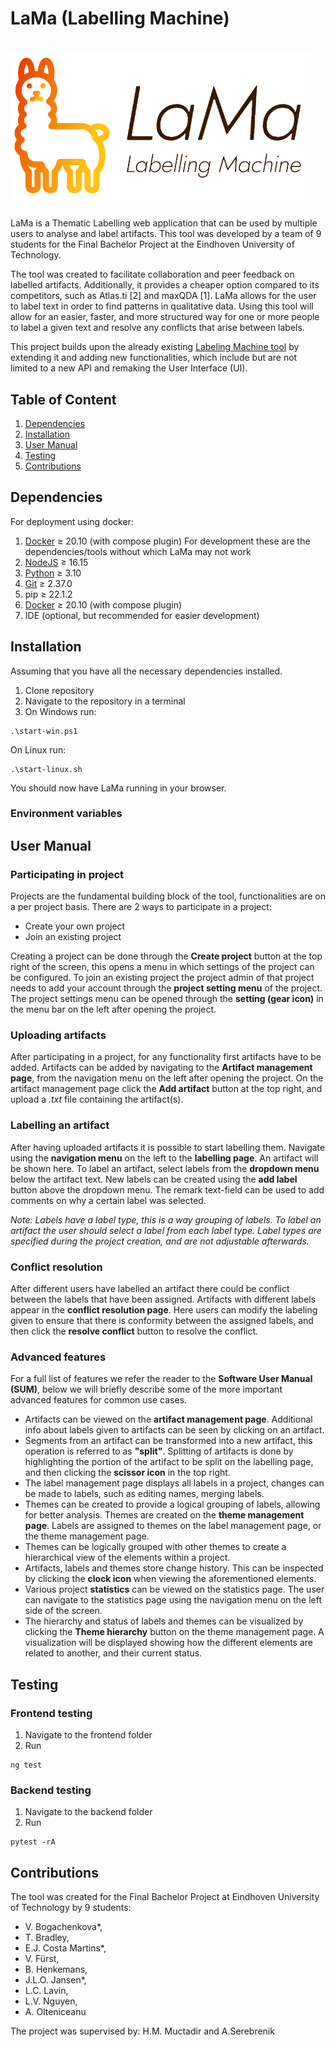 # LaMa (Labelling Machine)

![LaMa logo](/frontend/assets/lama_nobg.png)
===
LaMa is a Thematic Labelling web application that can be used by multiple users to analyse and label artifacts. This tool was developed by a team of 9 students for the Final Bachelor Project at the Eindhoven University of Technology.

The tool was created to facilitate collaboration and peer feedback on labelled artifacts. Additionally, it provides a cheaper option compared to its competitors, such as Atlas.ti [2] and maxQDA [1]. LaMa allows for the user to label text in order to find patterns in qualitative data. Using this tool will allow for an easier, faster, and more structured way for one or more people to label a given text and resolve any conflicts that arise between labels.

This project builds upon the already existing [Labeling Machine tool](https://github.com/muctadir/labeling-machine) by extending it and adding new functionalities, which include but are not limited to a new API and remaking the User Interface (UI).

## Table of Content
1. [Dependencies](#dependencies)
2. [Installation](#installation)
3. [User Manual](#user_manual)
4. [Testing](#testing)
5. [Contributions](#contributions)

## <a name="dependencies"></a>Dependencies
For deployment using docker:
1. [Docker](https://www.docker.com/) ≥ 20.10 (with compose plugin)
For development these are the dependencies/tools without which LaMa may not work
1. [NodeJS](https://nodejs.org/en/) ≥ 16.15
2. [Python](https://www.python.org/) ≥ 3.10
3. [Git](https://git-scm.com/) ≥ 2.37.0
4. pip ≥ 22.1.2
5. [Docker](https://www.docker.com/) ≥ 20.10 (with compose plugin)
6. IDE (optional, but recommended for easier development)

## <a name="installation"></a>Installation
Assuming that you have all the necessary dependencies installed.
1. Clone repository
2. Navigate to the repository in a terminal
3. On Windows run:
```
.\start-win.ps1
```
On Linux run:
```
.\start-linux.sh
```

You should now have LaMa running in your browser.

### Environment variables

## <a name="user_manual"></a>User Manual

### Participating in project
Projects are the fundamental building block of the tool, functionalities are on a per project basis. There are 2 ways to participate in a project:
* Create your own project
* Join an existing project

Creating a project can be done through the **Create project** button at the top right of the screen, this opens a menu in which settings of the project can be configured. To join an existing project the project admin of that project needs to add your account through the **project setting menu** of the project. The project settings menu can be opened through the **setting (gear icon)** in the menu bar on the left after opening the project.

### Uploading artifacts
After participating in a project, for any functionality first artifacts have to be added. Artifacts can be added by navigating to the **Artifact management page**, from the navigation menu on the left after opening the project. On the artifact management page click the **Add artifact** button at the top right, and upload a _.txt_ file containing the artifact(s).

### Labelling an artifact
After having uploaded artifacts it is possible to start labelling them. Navigate using the **navigation menu** on the left to the **labelling page**. An artifact will be shown here. To label an artifact, select labels from the **dropdown menu** below the artifact text. New labels can be created using the **add label** button above the dropdown menu. The remark text-field can be used to add comments on why a certain label was selected.

_Note: Labels have a label type, this is a way grouping of labels. To label an artifact the user should select a label from each label type. Label types are specified during the project creation, and are not adjustable afterwards._

### Conflict resolution
After different users have labelled an artifact there could be conflict between the labels that have been assigned. Artifacts with different labels appear in the **conflict resolution page**. Here users can modify the labeling given to ensure that there is conformity between the assigned labels, and then click the **resolve conflict** button to resolve the conflict.

### Advanced features
For a full list of features we refer the reader to the **Software User Manual (SUM)**, below we will briefly describe some of the more important advanced features for common use cases.

* Artifacts can be viewed on the **artifact management page**. Additional info about labels given to artifacts can be seen by clicking on an artifact.
* Segments from an artifact can be transformed into a new artifact, this operation is referred to as **"split"**. Splitting of artifacts is done by highlighting the portion of the artifact to be split on the labelling page, and then clicking the **scissor icon** in the top right.
* The label management page displays all labels in a project, changes can be made to labels, such as editing names, merging labels.
* Themes can be created to provide a logical grouping of labels, allowing for better analysis. Themes are created on the **theme management page**. Labels are assigned to themes on the label management page, or the theme management page.
* Themes can be logically grouped with other themes to create a hierarchical view of the elements within a project.
* Artifacts, labels and themes store change history. This can be inspected by clicking the **clock icon** when viewing the aforementioned elements.
* Various project **statistics** can be viewed on the statistics page. The user can navigate to the statistics page using the navigation menu on the left side of the screen.
* The hierarchy and status of labels and themes can be visualized by clicking the **Theme hierarchy** button on the theme management page. A visualization will be displayed showing how the different elements are related to another, and their current status.

## <a name="testing"></a>Testing
### Frontend testing
1. Navigate to the frontend folder
2. Run
```
ng test
```
### Backend testing
1. Navigate to the backend folder
2. Run
```
pytest -rA
```
## <a name="contributions"></a>Contributions
The tool was created for the Final Bachelor Project at Eindhoven University of Technology by 9 students: 
- V. Bogachenkova*, 
- T. Bradley, 
- E.J. Costa Martins*, 
- V. Fürst, 
- B. Henkemans, 
- J.L.O. Jansen*, 
- L.C. Lavin, 
- L.V. Nguyen, 
- A. Olteniceanu

The project was supervised by: 
H.M. Muctadir and A.Serebrenik
